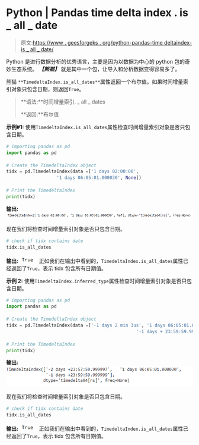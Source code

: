 # Python | Pandas time delta index . is _ all _ date

> 原文:[https://www . geesforgeks . org/python-pandas-time deltaindex-is _ all _ date/](https://www.geeksforgeeks.org/python-pandas-timedeltaindex-is_all_dates/)

Python 是进行数据分析的优秀语言，主要是因为以数据为中心的 python 包的奇妙生态系统。 ***【熊猫】*** 就是其中一个包，让导入和分析数据变得容易多了。

熊猫 `**TimedeltaIndex.is_all_dates**`属性返回一个布尔值。如果时间增量索引对象只包含日期，则返回`True`。

> **语法:**时间增量索引. _ all _ dates
> 
> **返回:**布尔值

**示例#1:** 使用`TimedeltaIndex.is_all_dates`属性检查时间增量索引对象是否只包含日期。

```py
# importing pandas as pd
import pandas as pd

# Create the TimedeltaIndex object
tidx = pd.TimedeltaIndex(data =['1 days 02:00:00', 
                   '1 days 06:05:01.000030', None])

# Print the TimedeltaIndex
print(tidx)
```

**输出:**
![](img/62968e4e534bb4dad3065558648909c8.png)

现在我们将检查时间增量索引对象是否只包含日期。

```py
# check if tidx contains date
tidx.is_all_dates
```

**输出:**
![](img/bb2f336c34eaee452f912b0b080cba99.png)
正如我们在输出中看到的，`TimedeltaIndex.is_all_dates`属性已经返回了`True`，表示 tidx 包含所有日期值。

**示例 2:** 使用`TimedeltaIndex.inferred_type`属性检查时间增量索引对象是否只包含日期。

```py
# importing pandas as pd
import pandas as pd

# Create the TimedeltaIndex object
tidx = pd.TimedeltaIndex(data =['-1 days 2 min 3us', '1 days 06:05:01.000030',
                                                 '-1 days + 23:59:59.999999'])

# Print the TimedeltaIndex
print(tidx)
```

**输出:**
![](img/f5468003d01cf5883b597cb323de040e.png)

现在我们将检查时间增量索引对象是否只包含日期。

```py
# check if tidx contains date
tidx.is_all_dates
```

**输出:**
![](img/bb2f336c34eaee452f912b0b080cba99.png)
正如我们在输出中看到的，`TimedeltaIndex.is_all_dates`属性已经返回了`True`，表示 tidx 包含所有日期值。